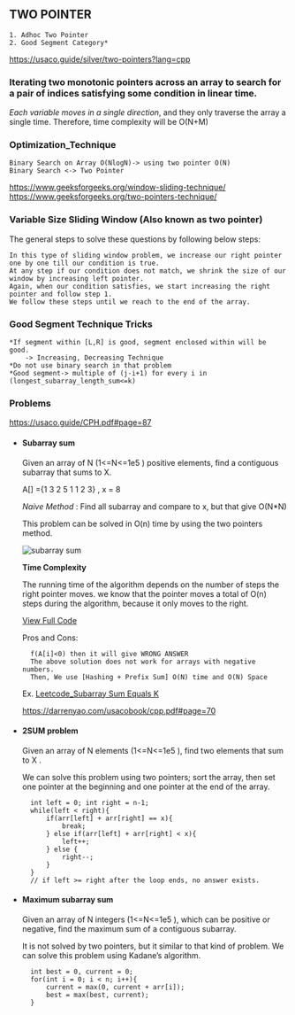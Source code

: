 ## TWO POINTER

    1. Adhoc Two Pointer
    2. Good Segment Category*

https://usaco.guide/silver/two-pointers?lang=cpp

### Iterating two monotonic pointers across an array to search for a pair of indices satisfying some condition in linear time.

_Each variable moves in a single direction_, and they only traverse the array a single time.
Therefore, time complexity will be O(N+M)

### Optimization_Technique

    Binary Search on Array O(NlogN)-> using two pointer O(N)
    Binary Search <-> Two Pointer

https://www.geeksforgeeks.org/window-sliding-technique/
https://www.geeksforgeeks.org/two-pointers-technique/

### Variable Size Sliding Window (Also known as two pointer)

The general steps to solve these questions by following below steps:

    In this type of sliding window problem, we increase our right pointer one by one till our condition is true.
    At any step if our condition does not match, we shrink the size of our window by increasing left pointer.
    Again, when our condition satisfies, we start increasing the right pointer and follow step 1.
    We follow these steps until we reach to the end of the array.

### Good Segment Technique Tricks

    *If segment within [L,R] is good, segment enclosed within will be good.
        -> Increasing, Decreasing Technique
    *Do not use binary search in that problem
    *Good segment-> multiple of (j-i+1) for every i in (longest_subarray_length_sum<=k)

### Problems

https://usaco.guide/CPH.pdf#page=87

- #### Subarray sum

  Given an array of N (1<=N<=1e5 ) positive elements, find a contiguous subarray that
  sums to X.

  A[] ={1 3 2 5 1 1 2 3} , x = 8

  _Naive Method_ : Find all subarray and compare to x, but that give O(N\*N)

  This problem can be solved in O(n) time by using the two pointers method.

  ![subarray sum](https://i.ibb.co.com/VTCc0hw/Screenshot-from-2024-10-01-12-49-20.png)

  **Time Complexity**

  The running time of the algorithm depends on the number of steps the right
  pointer moves. we know that the pointer moves a total of
  O(n) steps during the algorithm, because it only moves to the right.

  [View Full Code](./gfg_find-subarray-with-given-sum.cpp)

  Pros and Cons:

        f(A[i]<0) then it will give WRONG ANSWER
        The above solution does not work for arrays with negative numbers.
        Then, We use [Hashing + Prefix Sum] O(N) time and O(N) Space

  Ex. [Leetcode_Subarray Sum Equals K](../practice/leetcode_subarray-sum-equals-k.cpp)

  https://darrenyao.com/usacobook/cpp.pdf#page=70

- #### 2SUM problem

  Given an array of N elements (1<=N<=1e5 ), find two elements that sum to X .

  We can
  solve this problem using two pointers; sort the array, then set one pointer at the beginning
  and one pointer at the end of the array.

        int left = 0; int right = n-1;
        while(left < right){
            if(arr[left] + arr[right] == x){
                break;
            } else if(arr[left] + arr[right] < x){
                left++;
            } else {
                right--;
            }
        }
        // if left >= right after the loop ends, no answer exists.

- #### Maximum subarray sum

  Given an array of N integers (1<=N<=1e5 ), which can be positive or negative, find the maximum sum of a contiguous subarray.

  It is not solved by two pointers, but it similar to that kind of problem.
  We can solve this problem using Kadane’s algorithm.

        int best = 0, current = 0;
        for(int i = 0; i < n; i++){
            current = max(0, current + arr[i]);
            best = max(best, current);
        }
